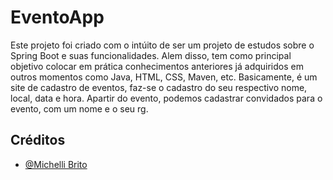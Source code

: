 # EventoApp
Este projeto foi criado com o intúito de ser um projeto de estudos sobre o Spring Boot e suas funcionalidades. Alem disso, tem como principal objetivo colocar em prática conhecimentos anteriores já adquiridos em outros momentos como Java, HTML, CSS, Maven, etc. Basicamente, é um site de cadastro de eventos, faz-se o cadastro do seu respectivo nome, local, data e hora. Apartir do evento, podemos cadastrar convidados para o evento, com um nome e o seu rg.

## Créditos
* [@Michelli Brito](https://www.youtube.com/@MichelliBrito)
